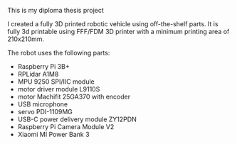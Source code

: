 This is my diploma thesis project

I created a fully 3D printed robotic vehicle using off-the-shelf parts. It is fully 3d printable using FFF/FDM 3D printer with a minimum printing area of 210x210mm. 

The robot uses the following parts:
- Raspberry Pi 3B+
- RPLidar A1M8
- MPU 9250 SPI/IIC module
- motor driver module L9110S
- motor Machifit 25GA370 with encoder
- USB microphone
- servo PDI-1109MG
- USB-C power delivery module ZY12PDN
- Raspberry Pi Camera Module V2
- Xiaomi MI Power Bank 3

